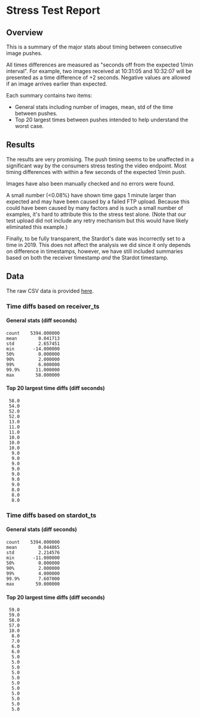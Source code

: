 # Stress Test Report

## Overview

This is a summary of the major stats about timing between consecutive image pushes.

All times differences are measured as "seconds off from the expected 1/min
interval". For example, two images received at 10:31:05 and 10:32:07 will
be presented as a time difference of +2 seconds. Negative values are allowed
if an image arrives earlier than expected.

Each summary contains two items:

* General stats including number of images, mean, std of the time between pushes.
* Top 20 largest times between pushes intended to help understand the worst case.

## Results

The results are very promising. The push timing seems to be unaffected in a
significant way by the consumers stress testing the video endpoint. Most timing
differences with within a few seconds of the expected 1/min push.

Images have also been manually checked and no errors were found.

A small number (<0.08%) have shown time gaps 1 minute larger than expected and may have
been caused by a failed FTP upload. Because this could have been caused by many
factors and is such a small number of examples, it's hard to attribute this to
the stress test alone. (Note that our test upload did not include any retry mechanism
but this would have likely eliminated this example.)

Finally, to be fully transparent, the Stardot's date was incorrectly set to a time
in 2019. This does not affect the analysis we did since it only depends on difference
in timestamps, however, we have still included summaries based on both the receiver
timestamp _and_ the Stardot timestamp.

## Data

The raw CSV data is provided [here](data.csv).


### Time diffs based on receiver_ts

#### General stats (diff seconds)
```
count    5394.000000
mean        0.041713
std         2.657451
min       -14.000000
50%         0.000000
90%         2.000000
99%         6.000000
99.9%      11.000000
max        58.000000
```

#### Top 20 largest time diffs (diff seconds)

```
 58.0
 54.0
 52.0
 52.0
 13.0
 11.0
 11.0
 10.0
 10.0
 10.0
  9.0
  9.0
  9.0
  9.0
  9.0
  9.0
  9.0
  8.0
  8.0
  8.0
```

### Time diffs based on stardot_ts

#### General stats (diff seconds)
```
count    5394.000000
mean        0.044865
std         2.214576
min       -11.000000
50%         0.000000
90%         2.000000
99%         4.000000
99.9%       7.607000
max        59.000000
```

#### Top 20 largest time diffs (diff seconds)

```
 59.0
 59.0
 58.0
 57.0
 10.0
  8.0
  7.0
  6.0
  6.0
  5.0
  5.0
  5.0
  5.0
  5.0
  5.0
  5.0
  5.0
  5.0
  5.0
  5.0
```


